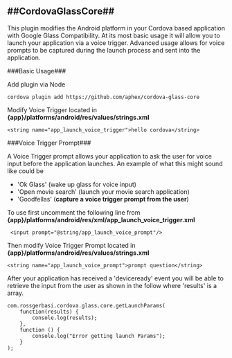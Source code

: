 ##CordovaGlassCore##
---

This plugin modifies the Android platform in your Cordova based application with Google Glass Compatibility. At its most basic usage it will allow you to launch your application via a voice trigger. Advanced usage allows for voice prompts to be captured during the launch process and sent into the application.


###Basic Usage###

Add plugin via Node

`cordova plugin add https://github.com/aphex/cordova-glass-core`

Modify Voice Trigger located in **{app}/platforms/android/res/values/strings.xml**

`<string name="app_launch_voice_trigger">hello cordova</string>`


###Voice Trigger Prompt###

A Voice Trigger prompt allows your application to ask the user for voice input before the application launches.  An example of what this might sound like could be 

- 'Ok Glass' (wake up glass for voice input)
- 'Open movie search' (launch your movie search application)
- 'Goodfellas' (**capture a voice trigger prompt from the user**)

To use first uncomment the following line from **{app}/platforms/android/res/xml/app_launch_voice_trigger.xml**

` <input prompt="@string/app_launch_voice_prompt"/>`

Then modify Voice Trigger Prompt located in **{app}/platforms/android/res/values/strings.xml**

`<string name="app_launch_voice_prompt">prompt question</string>`

After your application has received a 'deviceready' event you will be able to retrieve the input from the user as shown in the follow where 'results' is a array.

```
com.rossgerbasi.cordova.glass.core.getLaunchParams(
	function(results) {
		console.log(results);
	},
	function () {
		console.log("Error getting launch Params");
	}
);
```